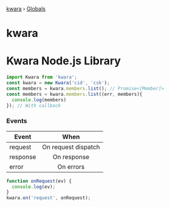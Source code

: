 [kwara](README.md) › [Globals](globals.md)

# kwara

# Kwara Node.js Library

```ts
import Kwara from 'kwara';
const kwara = new Kwara('cid', 'csk');
const members = kwara.members.list(); // Promise<[Member]>
const members = kwara.members.list((err, members){
  console.log(members)
}); // With callback
```

### Events

| Event    |        When         |
| -------- | :-----------------: |
| request  | On request dispatch |
| response |     On response     |
| error    |      On errors      |

```ts
function onRequest(ev) {
  console.log(ev);
}
kwara.on('request', onRequest);
```
